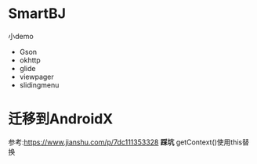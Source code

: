 # SmartBJ
小demo
* Gson
* okhttp
* glide
* viewpager
* slidingmenu

# 迁移到AndroidX
参考:https://www.jianshu.com/p/7dc111353328
**踩坑**
getContext()使用this替换
